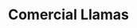 ---
title: "Comercial Llamas"
url: /cornella-de-llobregat/comercial-llamas/
shop: tienda de variedades
---